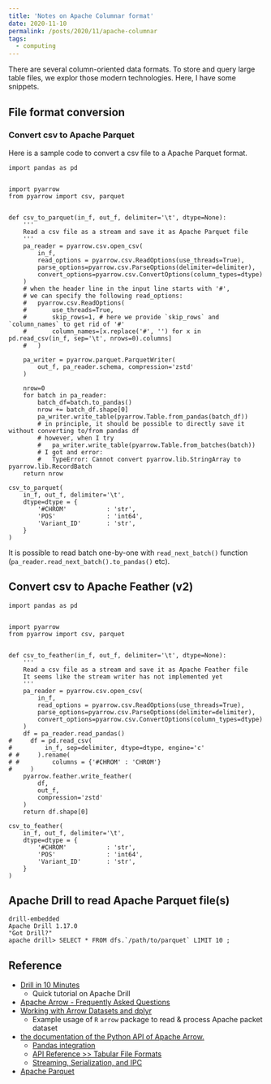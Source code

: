 ```yaml
---
title: 'Notes on Apache Columnar format'
date: 2020-11-10
permalink: /posts/2020/11/apache-columnar
tags:
  - computing
---
```


There are several column-oriented data formats. To store and query large table files, we explor those modern technologies. Here, I have some snippets.

## File format conversion

### Convert csv to Apache Parquet

Here is a sample code to convert a csv file to a Apache Parquet format.

```{python}
import pandas as pd


import pyarrow
from pyarrow import csv, parquet


def csv_to_parquet(in_f, out_f, delimiter='\t', dtype=None):
    '''
    Read a csv file as a stream and save it as Apache Parquet file
    '''
    pa_reader = pyarrow.csv.open_csv(
        in_f,
        read_options = pyarrow.csv.ReadOptions(use_threads=True),
        parse_options=pyarrow.csv.ParseOptions(delimiter=delimiter),
        convert_options=pyarrow.csv.ConvertOptions(column_types=dtype)
    )
    # when the header line in the input line starts with '#',
    # we can specify the following read_options:
    #   pyarrow.csv.ReadOptions(
    #       use_threads=True,
    #       skip_rows=1, # here we provide `skip_rows` and `column_names` to get rid of '#'
    #       column_names=[x.replace('#', '') for x in pd.read_csv(in_f, sep='\t', nrows=0).columns]
    #   )

    pa_writer = pyarrow.parquet.ParquetWriter(
        out_f, pa_reader.schema, compression='zstd'
    )

    nrow=0
    for batch in pa_reader:
        batch_df=batch.to_pandas()
        nrow += batch_df.shape[0]
        pa_writer.write_table(pyarrow.Table.from_pandas(batch_df))
        # in principle, it should be possible to directly save it without converting to/from pandas df
        # however, when I try
        #   pa_writer.write_table(pyarrow.Table.from_batches(batch))
        # I got and error:
        #   TypeError: Cannot convert pyarrow.lib.StringArray to pyarrow.lib.RecordBatch
    return nrow

csv_to_parquet(
    in_f, out_f, delimiter='\t',
    dtype=dtype = {
        '#CHROM'           : 'str',
        'POS'              : 'int64',
        'Variant_ID'       : 'str',
    }
)
```

It is possible to read batch one-by-one with `read_next_batch()` function (`pa_reader.read_next_batch().to_pandas()` etc).

## Convert csv to Apache Feather (v2)

```{python}
import pandas as pd


import pyarrow
from pyarrow import csv, parquet


def csv_to_feather(in_f, out_f, delimiter='\t', dtype=None):
    '''
    Read a csv file as a stream and save it as Apache Feather file
    It seems like the stream writer has not implemented yet
    '''
    pa_reader = pyarrow.csv.open_csv(
        in_f,
        read_options = pyarrow.csv.ReadOptions(use_threads=True),
        parse_options=pyarrow.csv.ParseOptions(delimiter=delimiter),
        convert_options=pyarrow.csv.ConvertOptions(column_types=dtype)
    )
    df = pa_reader.read_pandas()
#     df = pd.read_csv(
#         in_f, sep=delimiter, dtype=dtype, engine='c'
# #     ).rename(
# #         columns = {'#CHROM' : 'CHROM'}
#     )
    pyarrow.feather.write_feather(
        df,
        out_f,
        compression='zstd'
    )
    return df.shape[0]

csv_to_feather(
    in_f, out_f, delimiter='\t',
    dtype=dtype = {
        '#CHROM'           : 'str',
        'POS'              : 'int64',
        'Variant_ID'       : 'str',
    }
)
```

## Apache Drill to read Apache Parquet file(s)

```
drill-embedded
Apache Drill 1.17.0
"Got Drill?"
apache drill> SELECT * FROM dfs.`/path/to/parquet` LIMIT 10 ;
```

## Reference

- [Drill in 10 Minutes](https://drill.apache.org/docs/drill-in-10-minutes/)
  - Quick tutorial on Apache Drill
- [Apache Arrow - Frequently Asked Questions](https://arrow.apache.org/faq/)
- [Working with Arrow Datasets and dplyr](https://arrow.apache.org/docs/r/articles/dataset.html)
  - Example usage of `R` `arrow` package to read & process Apache packet dataset
- [the documentation of the Python API of Apache Arrow.](https://arrow.apache.org/docs/python/index.html)
  - [Pandas integration](https://arrow.apache.org/docs/python/pandas.html)
  - [API Reference >> Tabular File Formats](https://arrow.apache.org/docs/python/api/formats.html)
  - [Streaming, Serialization, and IPC](https://arrow.apache.org/docs/python/ipc.html#)
- [Apache Parquet](https://parquet.apache.org/)
